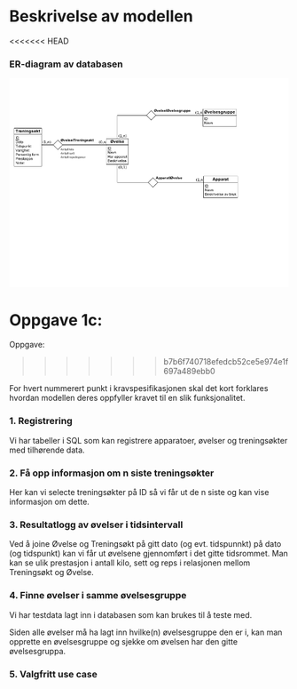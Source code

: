 # Beskrivelse av modellen

<<<<<<< HEAD
### ER-diagram av databasen

![bilde](ER-diagram_treningsdagbok_picture.png)

Oppgave 1c:
=======
Oppgave:
>>>>>>> b7b6f740718efedcb52ce5e974e1f697a489ebb0

For hvert nummerert punkt i kravspesifikasjonen skal det kort forklares hvordan modellen deres oppfyller kravet til en slik funksjonalitet.


### 1. Registrering
Vi har tabeller i SQL som kan registrere apparatoer, øvelser og treningsøkter med tilhørende data.


### 2. Få opp informasjon om n siste treningsøkter
Her kan vi selecte treningsøkter på ID så vi får ut de n siste og kan vise informasjon om dette.

### 3. Resultatlogg av øvelser i tidsintervall
Ved å joine Øvelse og Treningsøkt på gitt dato (og evt. tidspunnkt) på dato (og tidspunkt) kan vi får ut øvelsene gjennomført i det gitte tidsrommet. Man kan se ulik prestasjon i antall kilo, sett og reps i relasjonen mellom Treningsøkt og Øvelse.

### 4. Finne øvelser i samme øvelsesgruppe
Vi har testdata lagt inn i databasen som kan brukes til å teste med.

Siden alle øvelser må ha lagt inn hvilke(n) øvelsesgruppe den er i, kan man opprette en øvelsesgruppe og sjekke om øvelsen har den gitte øvelsesgruppa.

### 5. Valgfritt use case
